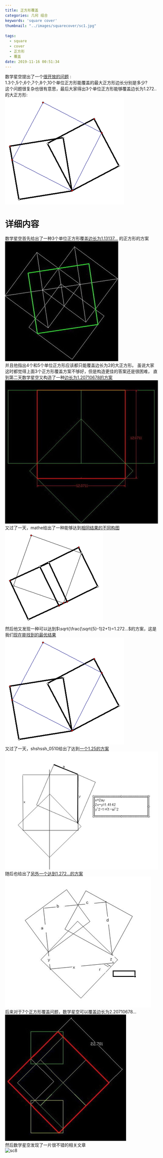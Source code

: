 ```yaml
---
title: 正方形覆盖
categories: 几何 组合
keywords: 'square cover'
thumbnail: "../images/squarecover/sc1.jpg"

tags:
  - square
  - cover
  - 正方形
  - 覆盖
date: 2019-11-16 00:51:34
---
```


数学星空提出了一个[很开放的问题](https://bbs.emath.ac.cn/thread-1589-1-1.html) :  
1.3个,5个,6个,7个,8个,10个单位正方形能覆盖的最大正方形边长分别是多少?  
这个问题很复杂也很有意思，最后大家得出3个单位正方形能够覆盖边长为1.272..的大正方形:  
![sc4](../images/squarecover/sc4.gif)  

# 详细内容
数学星空首先给出了一种3个单位正方形覆盖[边长为1.13137...](https://bbs.emath.ac.cn/forum.php?mod=redirect&goto=findpost&ptid=1589&pid=20084&fromuid=20) 的正方形的方案  
![sc1](../images/squarecover/sc1.jpg)  
并且他指出4个和5个单位正方形应该都只能覆盖边长为2的大正方形。 
虽说大家这时都觉得上面3个正方形覆盖方案不够好，但是构造更佳的答案还是很困难， 直到第二天数学星空又构造了一种[边长为1.20710678的方案](https://bbs.emath.ac.cn/forum.php?mod=redirect&goto=findpost&ptid=1589&pid=20098&fromuid=20)  
![sc2](../images/squarecover/sc2.jpg)  
又过了一天，mathe给出了一种能够达到[相同结果的不同构图](https://bbs.emath.ac.cn/forum.php?mod=redirect&goto=findpost&ptid=1589&pid=20112&fromuid=20)  
![sc3](../images/squarecover/sc3.gif)  
然后他又发现一种可以达到$\sqrt{\frac{\sqrt{5}-1}2+1}=1.272...$的方案，这是我们[现在能找到的最优结果](https://bbs.emath.ac.cn/forum.php?mod=redirect&goto=findpost&ptid=1589&pid=20113&fromuid=20)  
![sc4](../images/squarecover/sc4.gif)  
又过了一天，shshssh_0510给出了达到[一个1.25的方案](https://bbs.emath.ac.cn/forum.php?mod=redirect&goto=findpost&ptid=1589&pid=20121&fromuid=20)  
![sc5](../images/squarecover/sc5.jpg)  
随后也给出了[另外一个达到1.272...的方案](https://bbs.emath.ac.cn/forum.php?mod=redirect&goto=findpost&ptid=1589&pid=20122&fromuid=20) 
![sc6](../images/squarecover/sc6.jpg)  
后来对于7个正方形覆盖问题，数学星空可以覆盖边长为2.20710678...  
![sc7](../images/squarecover/sc7.jpg)  
然后数学星空发现了一片很不错的相关文章  
![sc8](../images/squarecover/sc8.jpg)  
